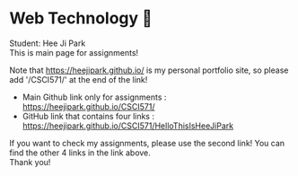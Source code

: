 # Web Technology 🌱




Student: Hee Ji Park <br>
This is main page for assignments!


Note that https://heejipark.github.io/ is my personal portfolio site, so please add '/CSCI571/' at the end of the link!

- Main Github link only for assignments  : https://heejipark.github.io/CSCI571/  
- GitHub link that contains four links   : https://heejipark.github.io/CSCI571/HelloThisIsHeeJiPark 


If you want to check my assignments, please use the second link! You can find the other 4 links in the link above. <br>
Thank you!

